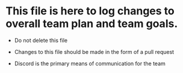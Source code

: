 # This file is here to log changes to overall team plan and team goals.

- Do not delete this file

- Changes to this file should be made in the form of a pull request

- Discord is the primary means of communication for the team